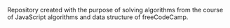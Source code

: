 

Repository created with the purpose of solving algorithms from the course of JavaScript algorithms and data structure of freeCodeCamp.
